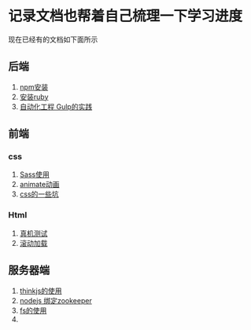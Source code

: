 # 记录文档也帮着自己梳理一下学习进度

现在已经有的文档如下面所示



## 后端

1. [npm安装](./npm安装及使用.md)
2. [安装ruby](./安装ruby.md)
3. [自动化工程 Gulp的实践](./自动化工程Gulp.md)




## 前端

### css

1. [Sass使用](./sass.md)
2. [animate动画](./animate.md)
3. [css的一些坑](/css填坑.md)




### Html

1. [真机测试](./真机测试HTML.md)
2. [滚动加载](./滚动加载.html.md)



## 服务器端

1. [thinkjs的使用](./thinkjsRM.md)
2. [nodejs 绑定zookeeper](./nodejs绑定zookeeper客户端.md)
3. [fs的使用](./fs_摘要.md)
4. ​